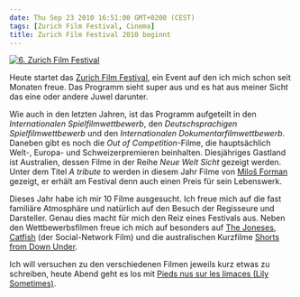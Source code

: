 ```yaml
---
date: Thu Sep 23 2010 16:51:00 GMT+0200 (CEST)
tags: [Zurich Film Festival, Cinema]
title: Zurich Film Festival 2010 beginnt
---
```



[![6. Zurich Film
Festival](http://media.tumblr.com/tumblr_l97dvwzU7B1qa2z4q.jpg)](http://www.zurichfilmfestival.org)

Heute startet das [Zurich Film
Festival](http://www.zurichfilmfestival.org), ein Event auf den ich mich
schon seit Monaten freue. Das Programm sieht super aus und es hat aus
meiner Sicht das eine oder andere Juwel darunter.

Wie auch in den letzten Jahren, ist das Programm aufgeteilt in den
*Internationalen Spielfilmwettbewerb*, den *Deutschsprachigen
Spielfilmwettbewerb* und den *Internationalen Dokumentarfilmwettbewerb*.
Daneben gibt es noch die *Out of Competition*-Filme, die hauptsächlich
Welt-, Europa- und Schweizerpremieren beinhalten. Diesjähriges Gastland
ist Australien, dessen Filme in der Reihe *Neue Welt Sicht* gezeigt
werden. Unter dem Titel *A tribute to* werden in diesem Jahr Filme von
[Miloš Forman](http://de.wikipedia.org/wiki/Milo%C5%A1_Forman) gezeigt,
er erhält am Festival denn auch einen Preis für sein Lebenswerk.

Dieses Jahr habe ich mir 10 Filme ausgesucht. Ich freue mich auf die
fast familiäre Atmosphäre und natürlich auf den Besuch der Regisseure
und Darsteller. Genau dies macht für mich den Reiz eines Festivals aus.
Neben den Wettbewerbsfilmen freue ich mich auf besonders auf [The
Joneses](http://www.zurichfilmfestival.org/de/programm-2010/filme/1386/the-joneses/),
[Catfish](http://www.zurichfilmfestival.org/de/programm-2010/filme/525/catfish/)
(der Social-Network Film) und die australischen Kurzfilme [Shorts from
Down
Under](http://www.zurichfilmfestival.org/de/programm-2010/filme/1399/shorts-from-down-under/).

Ich will versuchen zu den verschiedenen Filmen jeweils kurz etwas zu
schreiben, heute Abend geht es los mit [Pieds nus sur les limaces (Lily
Sometimes)](http://www.zurichfilmfestival.org/de/programm-2010/filme/541/lily-sometimes/).

